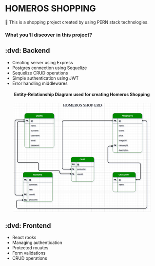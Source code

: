 
  <h1 align="left"> HOMEROS SHOPPING </h1>



:pushpin: This is a shopping project created by using PERN stack technologies. 

### What you'll discover in this project?

<h2 align="left"> :dvd: Backend </h2>


- Creating server using Express
- Postgres connection using Sequelize
- Sequelize CRUD operations
- Simple authentication using JWT 
- Error handling middlewares

<h4 align="center"> Entity-Relationship Diagram used for creating Homeros Shopping </h4>

<p align="center">
  <img src="https://github.com/orhanors/M6-D10-Benchmark-Shopping/blob/master/assets/homeros-erd.png" width="450" title="hover text"> 
</p>

<h2 align="left"> :dvd: Frontend </h2>


- React rooks 
- Managing authentication 
- Protected rouutes
- Form validations 
- CRUD operations

